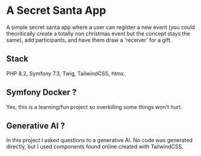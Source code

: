 # A Secret Santa App
A simple secret santa app where a user can register a new event (you could theoritically create a totally non christmas event but the concept stays the same), add participants, and have them draw a 'receiver' for a gift.
## Stack
PHP 8.2, Symfony 7.3, Twig, TailwindCSS, htmx.
## Symfony Docker ?
Yes, this is a learning/fun project so overkilling some things won't hurt.
## Generative AI ?
In this project I asked questions to a generative AI. No code was generated directly, but I used components found online created with TailwindCSS. 

